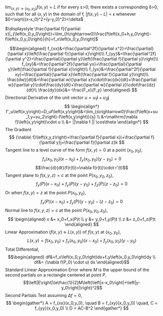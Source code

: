 $\displaystyle \lim_{\left(x,y\right)\rightarrow\left(x_0,y_0\right)}f\left(x,y\right)=L$ if for every ε>0, there exists a corresponding δ>0, such that for all $\left(x,y\right)$ in the domain of f, $\left|f\left(x,y\right)-L\right|<\epsilon$ whenever  $0<\sqrt{(x-x_0)^2+(y-y_0)^2}<\delta$

$\displaystyle \frac{\partial f}{\partial x}|_{\left(x_0,y_0\right)}=\lim_{h\rightarrow0}\frac{f\left(x_0+h,y_0\right)-f\left(x_0,y_0\right)}{h}=f_x\left(x_0,y_0\right)$

$$\begin{aligned}
f_{xx}&=\frac{\partial^2f}{\partial x^2}=\frac{\partial}{\partial x}\left(\frac{\partial f}{\partial x}\right)\\
f_{yy}&=\frac{\partial^2f}{\partial y^2}=\frac{\partial}{\partial y}\left(\frac{\partial f}{\partial y}\right)\\
f_{xy}&=\frac{\partial^2f}{\partial yx}=\frac{\partial}{\partial y}\left(\frac{\partial f}{\partial x}\right)\\
f_{yx}&=\frac{\partial^2f}{\partial xy}=\frac{\partial}{\partial x}\left(\frac{\partial f}{\partial y}\right)\\
\frac{dw}{dt}&=\frac{\partial w}{\partial x}\cdot\frac{dx}{dt}+\frac{\partial w}{\partial y}\cdot\frac{dy}{dt}+\frac{\partial w}{\partial z}\cdot\frac{dz}{dt}\\
\frac{dy}{dx}&=-\frac{F_x}{F_y}
\end{aligned}
$$
Directional Derivative of the unit vector $u = u_1 \mathbf{i} + u_2 \mathbf{j}$
$$
\begin{align*}
f'_u\left(x,y\right)=D_uf\left(x,y\right)&=\lim_{s\rightarrow0}\frac{f\left(x+su_1,y+su_2\right)-f\left(x,y\right)}{s} \\ &=\mathrm{\nabla f}\left(x,y\right)\cdot u \\ &= ||\nabla f || \cos\theta
\end{align*}
$$
The Gradient
$$
{\nabla\ f}\left(x,y,z\right)=\frac{\partial f}{\partial x}i+\frac{\partial f}{\partial y}j+\frac{\partial f}{\partial z}k
$$
Tangent line to a level curve of the form $f(x,y) = 0$ at a point $(x_0,y_0)$,
$$f_x(x_0,y_0)\left(x-x_0\right)+f_y(x_0,y_0)\left(y-y_0\right)=0$$
$$\frac{d}{dt}(f(r(t))=\nabla f(r(t))\cdot r'(t)$$
Tangent plane to $f\left(x,y,z\right) = c$ at the point $P(x_0,y_0,z_0)$,
$$f_x(P)\left(x-x_0\right)+f_y(P)\left(y-y_0\right)+f_z(P)\left(z-z_0\right)=0$$
Or when $f(x,y) =z$ at the point $P(x_0,y_0)$,
$$f_x(P)\left(x-x_0\right)+f_y(P)\left(y-y_0\right)-\left(z-z_0\right)=0$$
Normal line to $f\left(x,y,z\right) = c$ at the point $P(x_0,y_0,z_0)$,
$$
\begin{aligned}
x &= x_0+f_x(P)t \\
y &= y_0+f_y(P)t \\ 
z &= z_0+f_z(P)t
\end{aligned}
$$
Linear Approximation ($f(x,y) \approx L(x,y)$) of $f(x,y)$ at $(x_0,y_0)$,
$$L(x,y)=f(x_0,y_0)+f_x(x_0,y_0)(x-x_0)+f_y(x_0,y_0)(y-y_0)$$
Total Differential,
$$\begin{aligned}
df&=f_x\left(x_0,y_0\right)dx+f_y\left(x_0,y_0\right)dy \\
df&= (\nabla f(P_0) \cdot u) ds
\end{aligned}$$
Standard Linear Approximation Error where $M$ is the upper bound of the second partials on a rectangle centered at point $P$, 
$$\left|E\right|\le\frac{1}{2}M\left(\left|x-x_0\right|+\left|y-y_0\right|\right)^2$$
Second Partials Test assuming $\Delta f= 0$,
$$
\begin{gather*}
A = f_{xx}(x_0,y_0), \quad B = f_{xy}(x_0,y_0) \quad, C = f_{yy}(x_0,y_0) \\
D = AC-B^2
\end{gather*}
$$
 